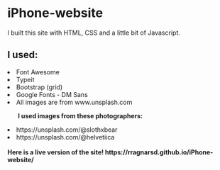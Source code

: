 # iPhone-website

I built this site with HTML, CSS and a little bit of Javascript.<br>

## I used:
<li>Font Awesome</li>
<li>Typeit</li>
<li>Bootstrap (grid)</li>
<li>Google Fonts - DM Sans</li>
<li>All images are from www.unsplash.com</li>
<ul><strong>I used images from these photographers:</strong></ul>
  <li>https://unsplash.com/@slothxbear</li>
  <li>https://unsplash.com/@helvetiica</li>
<br>
<strong>Here is a live version of the site! https://rragnarsd.github.io/iPhone-website/</strong>
